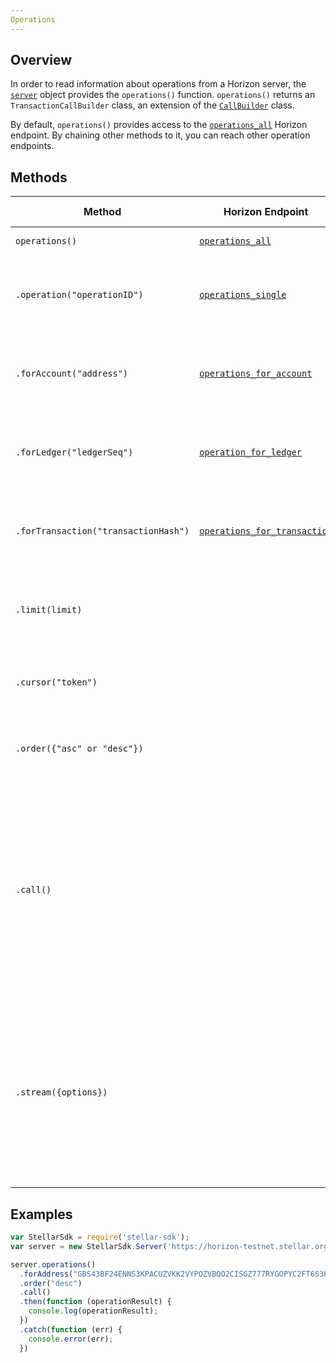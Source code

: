```yaml
---
Operations
---
```


## Overview

In order to read information about operations from a Horizon server, the [`server`](./server.md) object provides the `operations()` function. `operations()` returns an `TransactionCallBuilder` class, an extension of the [`CallBuilder`](./call_builder.md) class.

By default, `operations()` provides access to the [`operations_all`](https://stellar.org/developers/horizon/reference/operations-all.html) Horizon endpoint.  By chaining other methods to it, you can reach other operation endpoints.

## Methods

| Method | Horizon Endpoint | Param Type | Description |
| --- | --- | --- | --- |
| `operations()` | [`operations_all`](https://stellar.org/developers/horizon/reference/operations-all.html) | | Access all operations. |
| `.operation("operationID")` | [`operations_single`](https://stellar.org/developers/horizon/reference/operations-single.html) | `string` | Pass in the ID of a particular operation to access its details. |
| `.forAccount("address")` | [`operations_for_account`](https://stellar.org/developers/horizon/reference/operations-for-account.html) | `string` | Pass in the address of a particular account to access its operations.|
| `.forLedger("ledgerSeq")` | [`operation_for_ledger`](https://stellar.org/developers/horizon/reference/operation-for-ledger.html) | `string` | Pass in the sequence of a particular ledger to access its operations. |
| `.forTransaction("transactionHash")` | [`operations_for_transaction`](https://stellar.org/developers/horizon/reference/operations-for-transaction.html) | `string` |  Pass in the hash of a particular transaction to access its operations. |
| `.limit(limit)` | | `integer` | Limits the number of returned resources to the given `limit`.|
| `.cursor("token")` | | `string` | Return only resources after the given paging token. |
| `.order({"asc" or "desc"})` | | `string` |  Order the returned collection in "asc" or "desc" order. |
| `.call()` | | | Triggers a HTTP Request to the Horizon server based on the builder's current configuration.  Returns a `Promise` that resolves to the server's response.  For more on `Promise`, see [these docs](https://developer.mozilla.org/en-US/docs/Web/JavaScript/Reference/Global_Objects/Promise).|
| `.stream({options})` | | object of [properties](https://developer.mozilla.org/en-US/docs/Web/API/EventSource#Properties) | Creates an `EventSource` that listens for incoming messages from the server.  URL based on builder's current configuration.  For more on `EventSource`, see [these docs](https://developer.mozilla.org/en-US/docs/Web/API/EventSource). |


## Examples

```js
var StellarSdk = require('stellar-sdk');
var server = new StellarSdk.Server('https://horizon-testnet.stellar.org');

server.operations()
  .forAddress("GBS43BF24ENNS3KPACUZVKK2VYPOZVBQO2CISGZ777RYGOPYC2FT6S3K")
  .order("desc")
  .call()
  .then(function (operationResult) {
    console.log(operationResult);
  })
  .catch(function (err) {
    console.error(err);
  })
```
